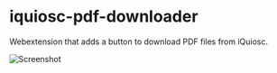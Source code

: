 # iquiosc-pdf-downloader
Webextension that adds a button to download PDF files from iQuiosc.

![Screenshot](https://addons.cdn.mozilla.net/user-media/previews/full/195/195549.png?modified=1515340312)
